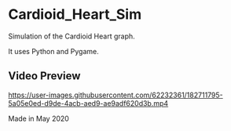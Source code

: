 # Cardioid_Heart_Sim

Simulation of the Cardioid Heart graph.

It uses Python and Pygame.

## Video Preview

https://user-images.githubusercontent.com/62232361/182711795-5a05e0ed-d9de-4acb-aed9-ae9adf620d3b.mp4

Made in May 2020
